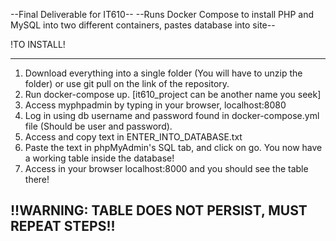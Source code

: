 --Final Deliverable for IT610--
--Runs Docker Compose to install PHP and MySQL into two different containers, pastes database into site--

!TO INSTALL!

-----------------------------------------------------------------------------------------
1. Download everything into a single folder (You will have to unzip the folder) or use git pull on the link of the repository.
2. Run docker-compose up.          [it610_project can be another name you seek]
3. Access myphpadmin by typing in your browser, localhost:8080
4. Log in using db username and password found in docker-compose.yml file (Should be user and password).
5. Access and copy text in ENTER_INTO_DATABASE.txt
6. Paste the text in phpMyAdmin's SQL tab, and click on go.
	You now have a working table inside the database!
7. Access in your browser localhost:8000 and you should see the table there!

!!WARNING: TABLE DOES NOT PERSIST, MUST REPEAT STEPS!!
-----------------------------------------------------------------------------------------
